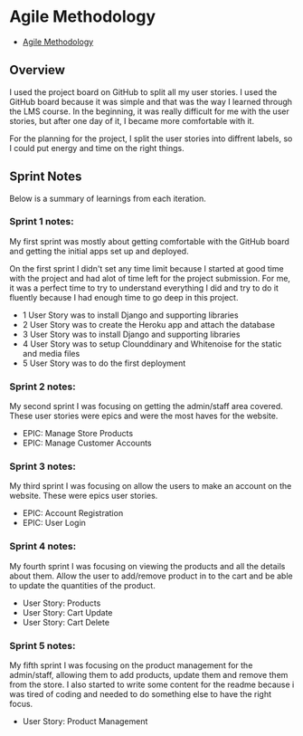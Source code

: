 # Agile Methodology
* [Agile Methodology](#agile-methodology)

## Overview

I used the project board on GitHub to split all my user stories. I used the GitHub board because it was simple and that was the way I learned through the LMS course. In the beginning, it was really difficult for me with the user stories, but after one day of it, I became more comfortable with it.

For the planning for the project, I split the user stories into diffrent labels, so I could put energy and time on the right things.

## Sprint Notes

Below is a summary of learnings from each iteration.

### Sprint 1 notes:

My first sprint was mostly about getting comfortable with the GitHub board and getting the initial apps set up and deployed.

On the first sprint I didn't set any time limit because I started at good time with the project and had alot of time left for the project submission. For me, it was a perfect time to try to understand everything I did and try to do it fluently because I had enough time to go deep in this project.

* 1 User Story was to install Django and supporting libraries
* 2 User Story was to create the Heroku app and attach the database
* 3 User Story was to install Django and supporting libraries
* 4 User Story was to setup Clounddinary and Whitenoise for the static and media files
* 5 User Story was to do the first deployment

### Sprint 2 notes:

My second sprint I was focusing on getting the admin/staff area covered. These user stories were epics and were the most haves for the website.

* EPIC: Manage Store Products
* EPIC: Manage Customer Accounts

### Sprint 3 notes:

My third sprint I was focusing on allow the users to make an account on the website. These were epics user stories.

* EPIC: Account Registration
* EPIC: User Login

### Sprint 4 notes:

My fourth sprint I was focusing on viewing the products and all the details about them. Allow the user to add/remove product in to the cart and be able to update the quantities of the product. 

* User Story: Products
* User Story: Cart Update
* User Story: Cart Delete

### Sprint 5 notes:

My fifth sprint I was focusing on the product management for the admin/staff, allowing them to add products, update them and remove them from the store. I also started to write some content for the readme because i was tired of coding and needed to do something else to have the right focus.

* User Story: Product Management